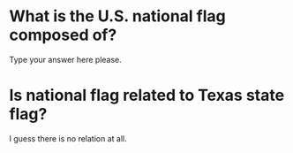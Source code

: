 # What is the U.S. national flag composed of?

Type your answer here please.

# Is national flag related to Texas state flag?

I guess there is no relation at all.
